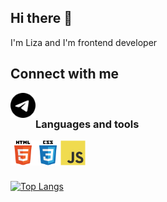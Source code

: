 ## Hi there 👋

I'm Liza and I'm frontend developer

## Connect with me
[<img align='left' alt='telegram' width='40px' src='https://github.com/LizKa2091/LizKa2091/raw/main/telegram.svg' />](https://t.me/lizka2091)

<br />

### Languages and tools
<p align="left">
    <img align='left' src="https://raw.githubusercontent.com/devicons/devicon/master/icons/html5/html5-original-wordmark.svg" alt="html5" width="40" height="40"/>
    <img align='left' src="https://raw.githubusercontent.com/devicons/devicon/master/icons/css3/css3-original-wordmark.svg" alt="css3" width="40" height="40"/>
    <img align='left' src="https://raw.githubusercontent.com/devicons/devicon/master/icons/javascript/javascript-original.svg" alt="javascript" width="40" height="40"/>
</p>

<br />
<br />
<br />

[![Top Langs](https://github-readme-stats.vercel.app/api/top-langs/?username=LizKa2091&layout=compact)](https://github.com/anuraghazra/github-readme-stats)
